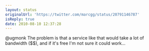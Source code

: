 ```yaml
---
layout: status
originalUrl: 'https://twitter.com/marcgg/status/20791146787'
isReply: true
date: 2010-08-10 12:37:28
---
```


@ugmonk The problem is that a service like that would take a lot of bandwidth ($$), and if it's free I'm not sure it could work...
